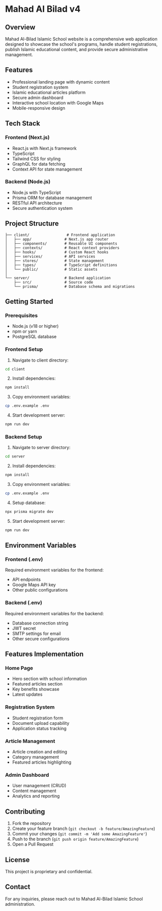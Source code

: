 # Mahad Al Bilad v4

## Overview
Mahad Al-Bilad Islamic School website is a comprehensive web application designed to showcase the school's programs, handle student registrations, publish Islamic educational content, and provide secure administrative management.

## Features
- Professional landing page with dynamic content
- Student registration system
- Islamic educational articles platform
- Secure admin dashboard
- Interactive school location with Google Maps
- Mobile-responsive design

## Tech Stack
### Frontend (Next.js)
- React.js with Next.js framework
- TypeScript
- Tailwind CSS for styling
- GraphQL for data fetching
- Context API for state management

### Backend (Node.js)
- Node.js with TypeScript
- Prisma ORM for database management
- RESTful API architecture
- Secure authentication system

## Project Structure
```
├── client/                 # Frontend application
│   ├── app/               # Next.js app router
│   ├── components/        # Reusable UI components
│   ├── contexts/          # React context providers
│   ├── hooks/             # Custom React hooks
│   ├── services/          # API services
│   ├── stores/            # State management
│   ├── types/             # TypeScript definitions
│   └── public/            # Static assets
│
└── server/                # Backend application
    ├── src/               # Source code
    └── prisma/            # Database schema and migrations
```

## Getting Started

### Prerequisites
- Node.js (v18 or higher)
- npm or yarn
- PostgreSQL database

### Frontend Setup
1. Navigate to client directory:
```bash
cd client
```

2. Install dependencies:
```bash
npm install
```

3. Copy environment variables:
```bash
cp .env.example .env
```

4. Start development server:
```bash
npm run dev
```

### Backend Setup
1. Navigate to server directory:
```bash
cd server
```

2. Install dependencies:
```bash
npm install
```

3. Copy environment variables:
```bash
cp .env.example .env
```

4. Setup database:
```bash
npx prisma migrate dev
```

5. Start development server:
```bash
npm run dev
```

## Environment Variables

### Frontend (.env)
Required environment variables for the frontend:
- API endpoints
- Google Maps API key
- Other public configurations

### Backend (.env)
Required environment variables for the backend:
- Database connection string
- JWT secret
- SMTP settings for email
- Other secure configurations

## Features Implementation

### Home Page
- Hero section with school information
- Featured articles section
- Key benefits showcase
- Latest updates

### Registration System
- Student registration form
- Document upload capability
- Application status tracking

### Article Management
- Article creation and editing
- Category management
- Featured articles highlighting

### Admin Dashboard
- User management (CRUD)
- Content management
- Analytics and reporting

## Contributing
1. Fork the repository
2. Create your feature branch (`git checkout -b feature/AmazingFeature`)
3. Commit your changes (`git commit -m 'Add some AmazingFeature'`)
4. Push to the branch (`git push origin feature/AmazingFeature`)
5. Open a Pull Request

## License
This project is proprietary and confidential.

## Contact
For any inquiries, please reach out to Mahad Al-Bilad Islamic School administration.